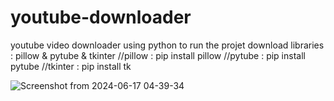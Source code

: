 # youtube-downloader
youtube video downloader using python
to run the projet download libraries : pillow & pytube & tkinter 
//pillow : pip install pillow 
//pytube : pip install pytube 
//tkinter : pip install tk


![Screenshot from 2024-06-17 04-39-34](https://github.com/chakcha123/youtube-downloader/assets/124500046/2c76e5a1-e740-47ad-856e-8751c840be4b)
